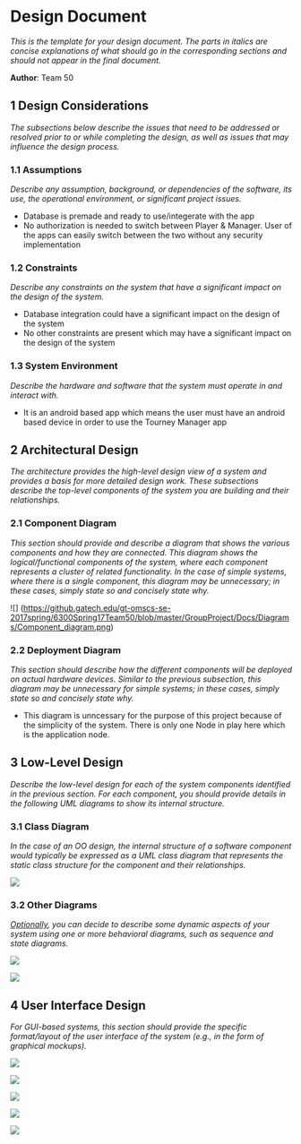 # Design Document

*This is the template for your design document. The parts in italics are concise explanations of what should go in the corresponding sections and should not appear in the final document.*

**Author**: Team 50

## 1 Design Considerations

*The subsections below describe the issues that need to be addressed or resolved prior to or while completing the design, as well as issues that may influence the design process.*

### 1.1 Assumptions

*Describe any assumption, background, or dependencies of the software, its use, the operational environment, or significant project issues.*

  -  Database is premade and ready to use/integerate with the app
  -  No authorization is needed to switch between Player & Manager. User of the apps can easily switch between the two without any security implementation

### 1.2 Constraints

*Describe any constraints on the system that have a significant impact on the design of the system.*

  - Database integration could have a significant impact on the design of the system
  - No other constraints are present which may have a significant impact on the design of the system

### 1.3 System Environment

*Describe the hardware and software that the system must operate in and interact with.*

  - It is an android based app which means the user must have an android based device in order to use the Tourney Manager app

## 2 Architectural Design

*The architecture provides the high-level design view of a system and provides a basis for more detailed design work. These subsections describe the top-level components of the system you are building and their relationships.*

### 2.1 Component Diagram

*This section should provide and describe a diagram that shows the various components and how they are connected. This diagram shows the logical/functional components of the system, where each component represents a cluster of related functionality. In the case of simple systems, where there is a single component, this diagram may be unnecessary; in these cases, simply state so and concisely state why.*

![] (https://github.gatech.edu/gt-omscs-se-2017spring/6300Spring17Team50/blob/master/GroupProject/Docs/Diagrams/Component_diagram.png)

### 2.2 Deployment Diagram

*This section should describe how the different components will be deployed on actual hardware devices. Similar to the previous subsection, this diagram may be unnecessary for simple systems; in these cases, simply state so and concisely state why.*

  - This diagram is unncessary for the purpose of this project because of the simplicity of the system. There is only one Node in play here which is the application node.

## 3 Low-Level Design

*Describe the low-level design for each of the system components identified in the previous section. For each component, you should provide details in the following UML diagrams to show its internal structure.*

### 3.1 Class Diagram

*In the case of an OO design, the internal structure of a software component would typically be expressed as a UML class diagram that represents the static class structure for the component and their relationships.*

![](https://github.gatech.edu/gt-omscs-se-2017spring/6300Spring17Team50/blob/master/GroupProject/Design-Team/team.jpg)

### 3.2 Other Diagrams

*<u>Optionally</u>, you can decide to describe some dynamic aspects of your system using one or more behavioral diagrams, such as sequence and state diagrams.*

![](https://github.gatech.edu/gt-omscs-se-2017spring/6300Spring17Team50/blob/master/GroupProject/Docs/Diagrams/Sequence_diagram.png)

![](https://github.gatech.edu/gt-omscs-se-2017spring/6300Spring17Team50/blob/master/GroupProject/Docs/Diagrams/State_diagram.png)

## 4 User Interface Design
*For GUI-based systems, this section should provide the specific format/layout of the user interface of the system (e.g., in the form of graphical mockups).*

![](https://github.gatech.edu/gt-omscs-se-2017spring/6300Spring17Team50/blob/master/GroupProject/Docs/Diagrams/user_interface_1.jpg)

![](https://github.gatech.edu/gt-omscs-se-2017spring/6300Spring17Team50/blob/master/GroupProject/Docs/Diagrams/user_interface_2.jpg)

![](https://github.gatech.edu/gt-omscs-se-2017spring/6300Spring17Team50/blob/master/GroupProject/Docs/Diagrams/user_interface_3.jpg)

![](https://github.gatech.edu/gt-omscs-se-2017spring/6300Spring17Team50/blob/master/GroupProject/Docs/Diagrams/user_interface_4.jpg)

![](https://github.gatech.edu/gt-omscs-se-2017spring/6300Spring17Team50/blob/master/GroupProject/Docs/Diagrams/user_interface_5.jpg)
